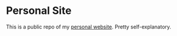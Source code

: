 # Personal Site
This is a public repo of my [personal website](http://samuelkunst.com). Pretty self-explanatory.
